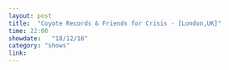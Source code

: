 ```yaml
---
layout: post
title:  "Coyote Records & Friends for Crisis - [London,UK]"
time: 22:00
showdate:   "18/12/16"
category: "shows"
link:
---
```

